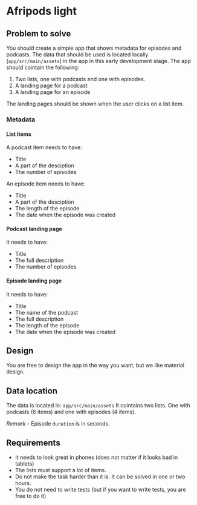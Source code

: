 # Afripods light

## Problem to solve
You should create a simple app that shows metadata for episodes and podcasts. The data that should be used is located locally (`app/src/main/assets`) in the app in this early development stage. The app should cointain the following:
1. Two lists, one with podcasts and one with episodes. 
2. A landing page for a podcast
3. A landing page for an episode

The landing pages should be shown when the user clicks on a list item.

### Metadata 
#### List items
A podcast item needs to have:
- Title
- A part of the desciption
- The number of episodes

An episode item needs to have:
- Title
- A part of the desciption
- The length of the episode
- The date when the episode was created

#### Podcast landing page
It needs to have:
- Title
- The full description
- The number of episodes

#### Episode landing page
It needs to have:
- Title
- The name of the podcast
- The full description
- The length of the episode
- The date when the episode was created

## Design 
You are free to design the app in the way you want, but we like material design.

## Data location
The data is located in:
`app/src/main/assets`
It cointains two lists. One with podcasts (6 items) and one with episodes (4 items). 

*Remark* - Episode `duration` is in seconds.

## Requirements
- It needs to look great in phones (does not matter if it looks bad in tablets)
- The lists must support a lot of items.
- Do not make the task harder than it is. It can be solved in one or two hours.
- You do not need to write tests (but if you want to write tests, you are free to do it)

